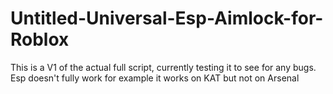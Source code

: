 # Untitled-Universal-Esp-Aimlock-for-Roblox
This is a V1 of the actual full script, currently testing it to see for any bugs. Esp doesn't fully work for example it works on KAT but not on Arsenal
